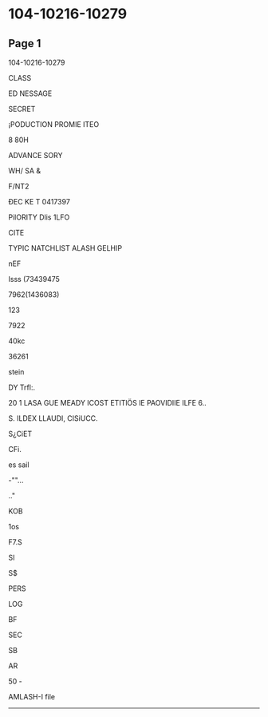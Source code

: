 # 104-10216-10279

## Page 1

104-10216-10279

CLASS

ED NESSAGE

SECRET

¡PODUCTION PROMIE ITEO

8 80H

ADVANCE SORY

WH/ SA &

F/NT2

ĐEC KE T 0417397

PilORITY Dlis 1LFO

CITE

TYPIC NATCHLIST ALASH GELHIP

nEF

Isss (73439475

7962(1436083)

123

7922

40kc

36261

stein

DY Trfl:.

20 1 LASA GUE MEADY ICOST ETITlÖS lE PAOVIDIIE ILFE 6..

S. ILDEX LLAUDI, CISiUCC.

S¿CiET

CFi.

es sail

-""...

.."

KOB

1os

F7.S

SI

S$

PERS

LOG

BF

SEC

SB

AR

50 -

AMLASH-I file

---

